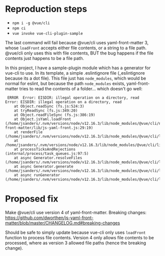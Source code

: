 # Reproduction steps

- `npm i -g @vue/cli`
- `npm ci`
- `vue invoke vue-cli-plugin-sample`

The last command will fail because @vue/cli uses yaml-front-matter 3, whose `loadFront` accepts either file contents, or a string to a file path. @vue/cli only uses this with file contents, BUT the bug happens if the file contents just happens to be a file path.

In this project, I have a sample-plugin module which has a generator for vue-cli to use. In its template, a simple .eslintignore file (_eslintignore because its a dot file). This file just has `node_modules`, which would be normal for eslint, but because the path `node_modules` exists, yaml-front-matter tries to read the contents of a folder... which doesn't go well:

```
 ERROR  Error: EISDIR: illegal operation on a directory, read
Error: EISDIR: illegal operation on a directory, read
    at Object.readSync (fs.js:524:3)
    at tryReadSync (fs.js:349:20)
    at Object.readFileSync (fs.js:386:19)
    at Object.jsYaml.loadFront (/home/jsanders/.nvm/versions/node/v12.16.3/lib/node_modules/@vue/cli/node_modules/yaml-front-matter/lib/js-yaml-front.js:29:19)
    at renderFile (/home/jsanders/.nvm/versions/node/v12.16.3/lib/node_modules/@vue/cli/lib/GeneratorAPI.js:495:23)
    at /home/jsanders/.nvm/versions/node/v12.16.3/lib/node_modules/@vue/cli/lib/GeneratorAPI.js:300:27
    at processTicksAndRejections (internal/process/task_queues.js:97:5)
    at async Generator.resolveFiles (/home/jsanders/.nvm/versions/node/v12.16.3/lib/node_modules/@vue/cli/lib/Generator.js:268:7)
    at async Generator.generate (/home/jsanders/.nvm/versions/node/v12.16.3/lib/node_modules/@vue/cli/lib/Generator.js:175:5)
    at async runGenerator (/home/jsanders/.nvm/versions/node/v12.16.3/lib/node_modules/@vue/cli/lib/invoke.js:111:3)
```

# Proposed fix

Make @vue/cli use version 4 of yaml-front-matter. Breaking changes: https://github.com/dworthen/js-yaml-front-matter/blob/master/CHANGELOG.md#breaking-changes

Should be safe to simply update because vue-cli only uses `loadFront` function to process file contents. Version 4 only allows file contents to be processed, where as version 3 allowed file paths (hence the breaking change). 
